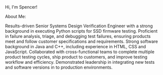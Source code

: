 Hi, I'm Spencer!

About Me:

Results-driven Senior Systems Design Verification Engineer with a strong background in executing Python scripts for SSD firmware testing. Proficient in failure analysis, triage, and debugging test failures, ensuring products meet and follow customer specifications and requirements. Strong software background in Java and C++, including experience in HTML, CSS and JavaScript. Collaborated with cross-functional teams to complete multiple product testing cycles, ship product to customers, and improve testing workflow and efficiency. Demonstrated leadership in integrating new tests and software versions in to production environments.


<!---
ho-spencer/ho-spencer is a ✨ special ✨ repository because its `README.md` (this file) appears on your GitHub profile.
You can click the Preview link to take a look at your changes.
--->
